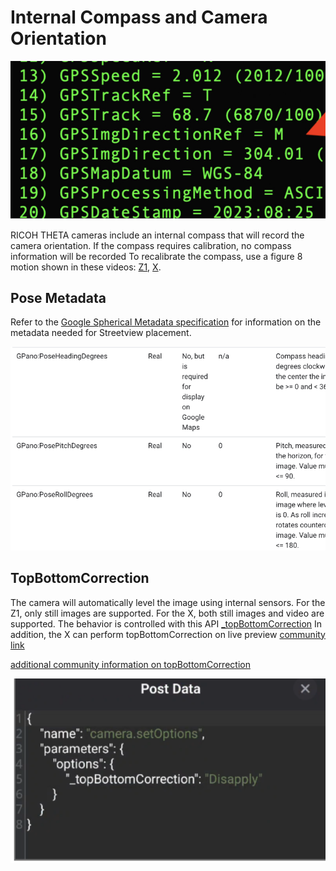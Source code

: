 # Internal Compass and Camera Orientation

![compass](images/compass_orientation/compass.png)

RICOH THETA cameras include an internal compass that will record the camera orientation.
If the compass requires calibration, no compass information will be recorded
To recalibrate the compass, use a figure 8 motion shown in these videos: [Z1](https://youtu.be/Q9e7FoWYRY8),
[X](https://youtu.be/6UX2QBLjZbE).

## Pose Metadata

Refer to the [Google Spherical Metadata specification](https://developers.google.com/streetview/spherical-metadata)
for information on the metadata needed for Streetview
placement.

![pose metadata](images/compass_orientation/pose_metadata.png)

## TopBottomCorrection

The camera will automatically level the image using internal sensors.
For the Z1, only still images are supported.  For the X, both still images and video are supported.
The behavior is controlled with this API
[_topBottomCorrection](https://github.com/ricohapi/theta-api-specs/blob/main/theta-web-api-v2.1/options/_top_bottom_correction.md)
In addition, the X can perform topBottomCorrection on live preview
[community link](https://community.theta360.guide/t/is-it-possible-to-get-ricoh-camera-orientation-from-live-preview/9510/6?u=craig)

[additional community information on topBottomCorrection](https://community.theta360.guide/t/ricoh-theta-disable-auto-level-topbottomcorrection-for-interval-shooting/9338?u=craig)

![top bottom](images/compass_orientation/top_bottom.png)
